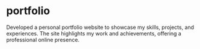 # portfolio
Developed a personal portfolio website to showcase my skills, projects, and experiences. The site highlights my work and achievements, offering a professional online presence.
